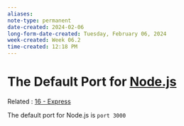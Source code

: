 ```yaml
---
aliases: 
note-type: permanent
date-created: 2024-02-06
long-form-date-created: Tuesday, February 06, 2024
week-created: Week 06.2
time-created: 12:18 PM
---
```


# The Default Port for [Node.js](../4-hub-notes-🚉/Node.js.md)

Related : [16 - Express](../tutorials-guides-and-courses/thenewboston-nodejs-tutorial-for-beginners/16%20-%20Express.md)

The default port for Node.js is `port 3000`

